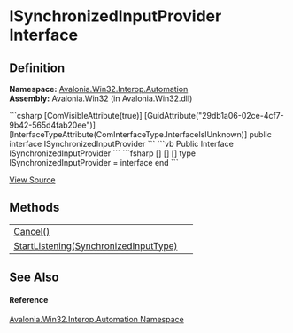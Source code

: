 # ISynchronizedInputProvider Interface




## Definition
**Namespace:** <a href="N_Avalonia_Win32_Interop_Automation">Avalonia.Win32.Interop.Automation</a>  
**Assembly:** Avalonia.Win32 (in Avalonia.Win32.dll)

<Tabs groupId="api-code-preview">
<TabItem value="csharp" label="C#">
```csharp
[ComVisibleAttribute(true)]
[GuidAttribute("29db1a06-02ce-4cf7-9b42-565d4fab20ee")]
[InterfaceTypeAttribute(ComInterfaceType.InterfaceIsIUnknown)]
public interface ISynchronizedInputProvider
```
</TabItem>
<TabItem value="vb" label="VB">
```vb
<ComVisibleAttribute(true)>
<GuidAttribute("29db1a06-02ce-4cf7-9b42-565d4fab20ee")>
<InterfaceTypeAttribute(ComInterfaceType.InterfaceIsIUnknown)>
Public Interface ISynchronizedInputProvider
```
</TabItem>
<TabItem value="fsharp" label="F#">
```fsharp
[<ComVisibleAttribute(true)>]
[<GuidAttribute("29db1a06-02ce-4cf7-9b42-565d4fab20ee")>]
[<InterfaceTypeAttribute(ComInterfaceType.InterfaceIsIUnknown)>]
type ISynchronizedInputProvider = interface end
```
</TabItem>
</Tabs>



<a href="https://github.com/AvaloniaUI/Avalonia/tree/master/src/Windows/Avalonia.Win32/Interop/Automation/ISynchronizedInputProvider.cs" title="View the source code">View Source</a>



## Methods
<table>
<tr>
<td><a href="M_Avalonia_Win32_Interop_Automation_ISynchronizedInputProvider_Cancel">Cancel()</a></td>
<td> </td>
</tr>
<tr>
<td><a href="M_Avalonia_Win32_Interop_Automation_ISynchronizedInputProvider_StartListening">StartListening(SynchronizedInputType)</a></td>
<td> </td>
</tr>
</table>

## See Also


#### Reference
<a href="N_Avalonia_Win32_Interop_Automation">Avalonia.Win32.Interop.Automation Namespace</a>  


